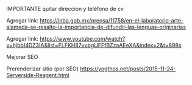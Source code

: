 IMPORTANTE quitar dirección y teléfono de cv

Agregar link: https://inba.gob.mx/prensa/11758/en-el-laboratorio-arte-alameda-se-resalto-la-importancia-de-difundir-las-lenguas-originarias

Agregar link: https://www.youtube.com/watch?v=hjbbI4DZ3IA&list=FLFKH87vvbgUFFfBZzaAEeXA&index=2&t=898s

Mejorar SEO

Prerenderizar sitio (por SEO) https://yogthos.net/posts/2015-11-24-Serverside-Reagent.html
